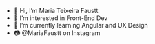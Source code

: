 - 👋 Hi, I’m Maria Teixeira Faustt  
- 👀 I’m interested in Front-End Dev
- 🌱 I’m currently learning Angular and UX Design  
- 📷 @MariaFaustt on Instagram  
   
<!---
MariaLTN/MariaLTN is a ✨ special ✨ repository because its `README.md` (this file) appears on your GitHub profile.
You can click the Preview link to take a look at your changes.
--->
